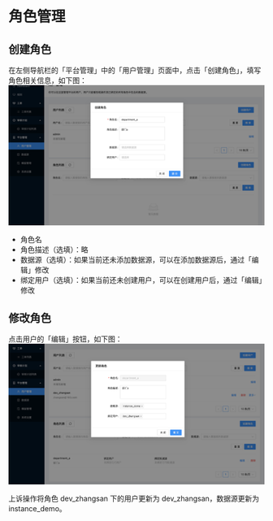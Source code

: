 # 角色管理

## 创建角色

在左侧导航栏的「平台管理」中的「用户管理」页面中，点击「创建角色」，填写角色相关信息，如下图：
![create role](./pictures/create_role.png)

* 角色名
* 角色描述（选填）：略
* 数据源（选填）：如果当前还未添加数据源，可以在添加数据源后，通过「编辑」修改
* 绑定用户（选填）：如果当前还未创建用户，可以在创建用户后，通过「编辑」修改

## 修改角色
点击用户的「编辑」按钮，如下图：
![update role](./pictures/update_role.png)

上诉操作将角色 dev_zhangsan 下的用户更新为 dev_zhangsan，数据源更新为 instance_demo。